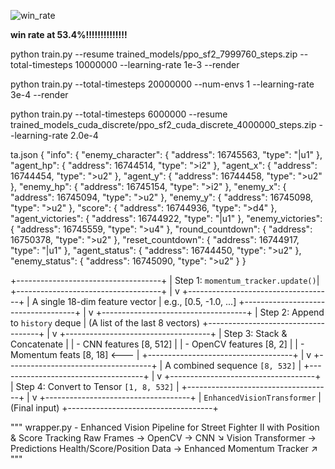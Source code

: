 ![win_rate](https://github.com/user-attachments/assets/266fb8bb-f97f-4572-a313-b6bcdc16fc5c)


__win rate at 53.4%!!!!!!!!!!!!!!__









python train.py --resume trained_models/ppo_sf2_7999760_steps.zip --total-timesteps 10000000 --learning-rate 1e-3 --render


python train.py   --total-timesteps 20000000   --num-envs 1   --learning-rate 3e-4 --render






python train.py --total-timesteps 6000000 --resume trained_models_cuda_discrete/ppo_sf2_cuda_discrete_4000000_steps.zip --learning-rate 2.0e-4


  ta.json 
{
    "info": {
        "enemy_character": {
            "address": 16745563,
            "type": "|u1"
        },
        "agent_hp": {
            "address": 16744514,
            "type": ">i2"
        },
        "agent_x": {
            "address": 16744454,
            "type": ">u2"
        },
        "agent_y": {
            "address": 16744458,
            "type": ">u2"
        },
        "enemy_hp": {
            "address": 16745154,
            "type": ">i2"
        },
        "enemy_x": {
            "address": 16745094,
            "type": ">u2"
        },
        "enemy_y": {
            "address": 16745098,
            "type": ">u2"
        },
        "score": {
            "address": 16744936,
            "type": ">d4"
        },
        "agent_victories": {
            "address": 16744922,
            "type": "|u1"
        },
        "enemy_victories": {
            "address": 16745559,
            "type": ">u4"
        },
        "round_countdown": {
            "address": 16750378,
            "type": ">u2"
        },
        "reset_countdown": {
            "address": 16744917,
            "type": "|u1"
        },
        "agent_status": {
            "address": 16744450,
            "type": ">u2"
        },
        "enemy_status": {
            "address": 16745090,
            "type": ">u2"
        }
    }





+------------------------------------+
| Step 1: `momentum_tracker.update()`|
+------------------------------------+
       |
       v
+------------------------------------+
| A single 18-dim feature vector     |  e.g., [0.5, -1.0, ...]
+------------------------------------+
       |
       v
+------------------------------------+
| Step 2: Append to `history` deque  |  (A list of the last 8 vectors)
+------------------------------------+
       |
       v
+------------------------------------+
| Step 3: Stack & Concatenate        |
|  - CNN features   [8, 512]         |
|  - OpenCV features [8, 2]          |
|  - Momentum feats [8, 18] <---     |
+------------------------------------+
       |
       v
+------------------------------------+
| A combined sequence `[8, 532]`     |
+------------------------------------+
       |
       v
+------------------------------------+
| Step 4: Convert to Tensor `[1, 8, 532]` |
+------------------------------------+
       |
       v
+------------------------------------+
|  `EnhancedVisionTransformer`       |  (Final input)
+------------------------------------+




"""
wrapper.py - Enhanced Vision Pipeline for Street Fighter II with Position & Score Tracking
Raw Frames → OpenCV → CNN ↘
                           Vision Transformer → Predictions
Health/Score/Position Data → Enhanced Momentum Tracker ↗
"""
